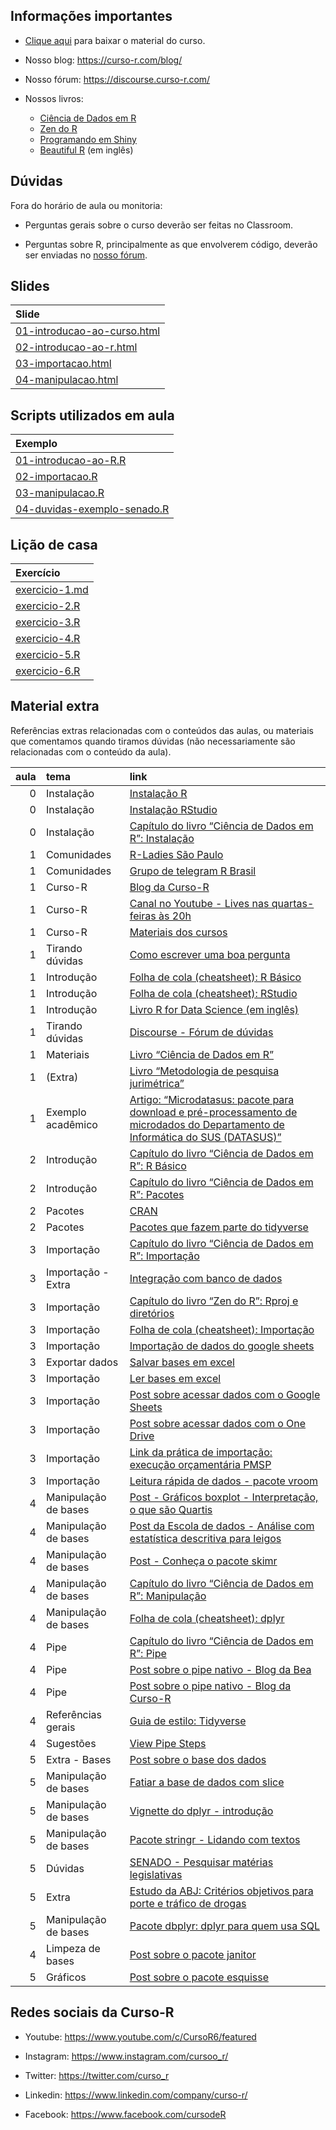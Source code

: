 
<!-- README.md is generated from README.Rmd. Please edit that file -->

## Informações importantes

- [Clique
  aqui](https://github.com/curso-r/main-r4ds-1/raw/master/material_do_curso.zip)
  para baixar o material do curso.

- Nosso blog: <https://curso-r.com/blog/>

- Nosso fórum: <https://discourse.curso-r.com/>

- Nossos livros:

  - [Ciência de Dados em R](https://livro.curso-r.com/)
  - [Zen do R](https://curso-r.github.io/zen-do-r/)
  - [Programando em Shiny](https://programando-em-shiny.curso-r.com/)
  - [Beautiful R](https://curso-r.github.io/beautiful-r/) (em inglês)

## Dúvidas

Fora do horário de aula ou monitoria:

- Perguntas gerais sobre o curso deverão ser feitas no Classroom.

- Perguntas sobre R, principalmente as que envolverem código, deverão
  ser enviadas no [nosso fórum](https://discourse.curso-r.com/).

## Slides

| Slide                                                                                                     |
|:----------------------------------------------------------------------------------------------------------|
| [01-introducao-ao-curso.html](https://curso-r.github.io/202307-r4ds-1/slides/01-introducao-ao-curso.html) |
| [02-introducao-ao-r.html](https://curso-r.github.io/202307-r4ds-1/slides/02-introducao-ao-r.html)         |
| [03-importacao.html](https://curso-r.github.io/202307-r4ds-1/slides/03-importacao.html)                   |
| [04-manipulacao.html](https://curso-r.github.io/202307-r4ds-1/slides/04-manipulacao.html)                 |

## Scripts utilizados em aula

| Exemplo                                                                                                             |
|:--------------------------------------------------------------------------------------------------------------------|
| [01-introducao-ao-R.R](https://curso-r.github.io/202307-r4ds-1/exemplos_de_aula/01-introducao-ao-R.R)               |
| [02-importacao.R](https://curso-r.github.io/202307-r4ds-1/exemplos_de_aula/02-importacao.R)                         |
| [03-manipulacao.R](https://curso-r.github.io/202307-r4ds-1/exemplos_de_aula/03-manipulacao.R)                       |
| [04-duvidas-exemplo-senado.R](https://curso-r.github.io/202307-r4ds-1/exemplos_de_aula/04-duvidas-exemplo-senado.R) |

## Lição de casa

| Exercício                                                                           |
|:------------------------------------------------------------------------------------|
| [exercicio-1.md](https://curso-r.github.io/202307-r4ds-1/exercicios/exercicio-1.md) |
| [exercicio-2.R](https://curso-r.github.io/202307-r4ds-1/exercicios/exercicio-2.R)   |
| [exercicio-3.R](https://curso-r.github.io/202307-r4ds-1/exercicios/exercicio-3.R)   |
| [exercicio-4.R](https://curso-r.github.io/202307-r4ds-1/exercicios/exercicio-4.R)   |
| [exercicio-5.R](https://curso-r.github.io/202307-r4ds-1/exercicios/exercicio-5.R)   |
| [exercicio-6.R](https://curso-r.github.io/202307-r4ds-1/exercicios/exercicio-6.R)   |

## Material extra

Referências extras relacionadas com o conteúdos das aulas, ou materiais
que comentamos quando tiramos dúvidas (não necessariamente são
relacionadas com o conteúdo da aula).

| aula | tema                 | link                                                                                                                                                                                     |
|-----:|:---------------------|:-----------------------------------------------------------------------------------------------------------------------------------------------------------------------------------------|
|    0 | Instalação           | [Instalação R](https://cran.rstudio.com/)                                                                                                                                                |
|    0 | Instalação           | [Instalação RStudio](https://posit.co/download/rstudio-desktop/)                                                                                                                         |
|    0 | Instalação           | [Capítulo do livro “Ciência de Dados em R”: Instalação](https://livro.curso-r.com/1-instalacao.html)                                                                                     |
|    1 | Comunidades          | [R-Ladies São Paulo](https://rladies-sp.org/)                                                                                                                                            |
|    1 | Comunidades          | [Grupo de telegram R Brasil](https://t.me/rbrasiloficial)                                                                                                                                |
|    1 | Curso-R              | [Blog da Curso-R](https://blog.curso-r.com/)                                                                                                                                             |
|    1 | Curso-R              | [Canal no Youtube - Lives nas quartas-feiras às 20h](https://www.youtube.com/c/CursoR6/featured)                                                                                         |
|    1 | Curso-R              | [Materiais dos cursos](https://curso-r.com/material/)                                                                                                                                    |
|    1 | Tirando dúvidas      | [Como escrever uma boa pergunta](https://discourse.curso-r.com/t/como-escrever-uma-boa-pergunta/542)                                                                                     |
|    1 | Introdução           | [Folha de cola (cheatsheet): R Básico](https://rstudio.com/wp-content/uploads/2016/05/base-r.pdf)                                                                                        |
|    1 | Introdução           | [Folha de cola (cheatsheet): RStudio](https://raw.githubusercontent.com/rstudio/cheatsheets/master/translations/portuguese/rstudio-IDE-cheatsheet-portuguese.pdf)                        |
|    1 | Introdução           | [Livro R for Data Science (em inglês)](https://r4ds.hadley.nz/)                                                                                                                          |
|    1 | Tirando dúvidas      | [Discourse - Fórum de dúvidas](https://discourse.curso-r.com/)                                                                                                                           |
|    1 | Materiais            | [Livro “Ciência de Dados em R”](https://livro.curso-r.com/)                                                                                                                              |
|    1 | (Extra)              | [Livro “Metodologia de pesquisa jurimétrica”](https://livro.abj.org.br/03-estatisticas.html)                                                                                             |
|    1 | Exemplo acadêmico    | [Artigo: “Microdatasus: pacote para download e pré-processamento de microdados do Departamento de Informática do SUS (DATASUS)”](https://www.scielo.br/j/csp/a/gdJXqcrW5PPDHX8rwPDYL7F/) |
|    2 | Introdução           | [Capítulo do livro “Ciência de Dados em R”: R Básico](https://livro.curso-r.com/3-r-base.html)                                                                                           |
|    2 | Introdução           | [Capítulo do livro “Ciência de Dados em R”: Pacotes](https://livro.curso-r.com/4-pacotes.html)                                                                                           |
|    2 | Pacotes              | [CRAN](https://cran.r-project.org/)                                                                                                                                                      |
|    2 | Pacotes              | [Pacotes que fazem parte do tidyverse](https://www.tidyverse.org/packages/)                                                                                                              |
|    3 | Importação           | [Capítulo do livro “Ciência de Dados em R”: Importação](https://livro.curso-r.com/5-importacao.html)                                                                                     |
|    3 | Importação - Extra   | [Integração com banco de dados](https://youtu.be/Es8H2LjfikY)                                                                                                                            |
|    3 | Importação           | [Capítulo do livro “Zen do R”: Rproj e diretórios](https://curso-r.github.io/zen-do-r/rproj-dir.html)                                                                                    |
|    3 | Importação           | [Folha de cola (cheatsheet): Importação](https://raw.githubusercontent.com/rstudio/cheatsheets/master/data-import.pdf)                                                                   |
|    3 | Importação           | [Importação de dados do google sheets](https://googlesheets4.tidyverse.org/)                                                                                                             |
|    3 | Exportar dados       | [Salvar bases em excel](https://docs.ropensci.org/writexl/)                                                                                                                              |
|    3 | Importação           | [Ler bases em excel](https://readxl.tidyverse.org/)                                                                                                                                      |
|    3 | Importação           | [Post sobre acessar dados com o Google Sheets](https://blog.curso-r.com/posts/2022-03-08-googlesheets4/)                                                                                 |
|    3 | Importação           | [Post sobre acessar dados com o One Drive](https://blog.curso-r.com/posts/2022-03-18-onedrive/)                                                                                          |
|    3 | Importação           | [Link da prática de importação: execução orçamentária PMSP](http://orcamento.sf.prefeitura.sp.gov.br/orcamento/execucao.php)                                                             |
|    3 | Importação           | [Leitura rápida de dados - pacote vroom](https://vroom.r-lib.org/)                                                                                                                       |
|    4 | Manipulação de bases | [Post - Gráficos boxplot - Interpretação, o que são Quartis](https://fernandafperes.com.br/blog/interpretacao-boxplot/)                                                                  |
|    4 | Manipulação de bases | [Post da Escola de dados - Análise com estatística descritiva para leigos](https://escoladedados.org/tutoriais/analise-com-estatistica-descritiva-para-leigos/)                          |
|    4 | Manipulação de bases | [Post - Conheça o pacote skimr](https://blog.curso-r.com/posts/2022-05-05-skimr/)                                                                                                        |
|    4 | Manipulação de bases | [Capítulo do livro “Ciência de Dados em R”: Manipulação](https://livro.curso-r.com/7-manipulacao.html)                                                                                   |
|    4 | Manipulação de bases | [Folha de cola (cheatsheet): dplyr](https://raw.githubusercontent.com/rstudio/cheatsheets/master/translations/portuguese/data-wrangling-cheatsheet-portuguese.pdf)                       |
|    4 | Pipe                 | [Capítulo do livro “Ciência de Dados em R”: Pipe](https://livro.curso-r.com/6-pipe.html)                                                                                                 |
|    4 | Pipe                 | [Post sobre o pipe nativo - Blog da Bea](https://beatrizmilz.com/blog/2021-05-18-experimentando-o-r-410/)                                                                                |
|    4 | Pipe                 | [Post sobre o pipe nativo - Blog da Curso-R](https://blog.curso-r.com/posts/2021-05-06-o-novo-pipe-esta-chegando/)                                                                       |
|    4 | Referências gerais   | [Guia de estilo: Tidyverse](https://style.tidyverse.org/)                                                                                                                                |
|    4 | Sugestões            | [View Pipe Steps](https://github.com/daranzolin/ViewPipeSteps)                                                                                                                           |
|    5 | Extra - Bases        | [Post sobre o base dos dados](https://blog.curso-r.com/posts/2021-05-28-basedosdados/)                                                                                                   |
|    5 | Manipulação de bases | [Fatiar a base de dados com slice](https://dplyr.tidyverse.org/reference/slice.html)                                                                                                     |
|    5 | Manipulação de bases | [Vignette do dplyr - introdução](https://dplyr.tidyverse.org/articles/dplyr.html)                                                                                                        |
|    5 | Manipulação de bases | [Pacote stringr - Lidando com textos](https://stringr.tidyverse.org/articles/stringr.html)                                                                                               |
|    5 | Dúvidas              | [SENADO - Pesquisar matérias legislativas](https://legis.senado.leg.br/dadosabertos/docs/resource_PesquisaMateriaService.html)                                                           |
|    5 | Extra                | [Estudo da ABJ: Critérios objetivos para porte e tráfico de drogas](https://abj.org.br/pesquisas/drogas-stf/)                                                                            |
|    5 | Manipulação de bases | [Pacote dbplyr: dplyr para quem usa SQL](https://dbplyr.tidyverse.org/articles/translation-verb.html)                                                                                    |
|    4 | Limpeza de bases     | [Post sobre o pacote janitor](https://blog.curso-r.com/posts/2017-07-24-janitor/)                                                                                                        |
|    5 | Gráficos             | [Post sobre o pacote esquisse](https://blog.curso-r.com/posts/2022-03-22-esquisse/)                                                                                                      |

## Redes sociais da Curso-R

- Youtube: <https://www.youtube.com/c/CursoR6/featured>

- Instagram: <https://www.instagram.com/cursoo_r/>

- Twitter: <https://twitter.com/curso_r>

- Linkedin: <https://www.linkedin.com/company/curso-r/>

- Facebook: <https://www.facebook.com/cursodeR>
